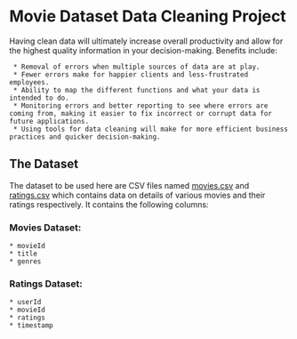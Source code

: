 # Movie Dataset Data Cleaning Project
Having clean data will ultimately increase overall productivity and allow for the highest quality information in your decision-making. 
Benefits include:

     * Removal of errors when multiple sources of data are at play.
     * Fewer errors make for happier clients and less-frustrated employees.
     * Ability to map the different functions and what your data is intended to do.
     * Monitoring errors and better reporting to see where errors are coming from, making it easier to fix incorrect or corrupt data for future applications.
     * Using tools for data cleaning will make for more efficient business practices and quicker decision-making.

## The Dataset
The dataset to be used here are  CSV files named [movies.csv](https://drive.google.com/file/d/1Usvf6GII7SWVDC9Z2hblv_35ghSKpaDQ/view?usp=sharing) and 
[ratings.csv](https://drive.google.com/file/d/1PqSRp2rP6v2LqGggKkb-GZ7BRd2ucxs8/view?usp=sharing) which contains data on details of various movies and their ratings respectively. It contains the following columns:

### Movies Dataset:
    * movieId	
    * title	
    * genres
    
### Ratings Dataset:
    * userId
    * movieId
    * ratings
    * timestamp
    
